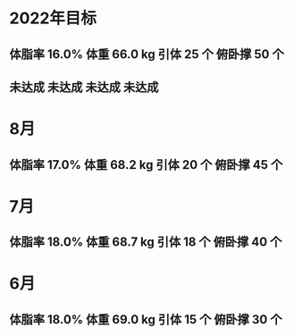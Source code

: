 # 2022年目标 

## 体脂率 16.0%   体重 66.0 kg   引体 25 个   俯卧撑 50 个

##  未达成           未达成        未达成       未达成


# 8月 

## 体脂率 17.0%   体重 68.2 kg   引体 20 个   俯卧撑 45 个

# 7月 

## 体脂率 18.0%   体重 68.7 kg   引体 18 个   俯卧撑 40 个

# 6月 

## 体脂率 18.0%   体重 69.0 kg   引体 15 个   俯卧撑 30 个

